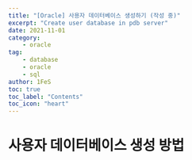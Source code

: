```yaml
---
title: "[Oracle] 사용자 데이터베이스 생성하기 (작성 중)"
excerpt: "Create user database in pdb server"
date: 2021-11-01
category:
    - oracle
tag:
    - database
    - oracle
    - sql
author: 1FeS
toc: true
toc_label: "Contents"
toc_icon: "heart"
---
```


# 사용자 데이터베이스 생성 방법